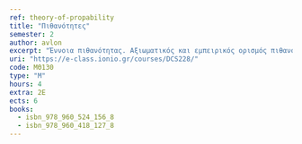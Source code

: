 ```yaml
---
ref: theory-of-propability
title: "Πιθανότητες"
semester: 2
author: avlon
excerpt: "Έννοια πιθανότητας. Αξιωματικός και εμπειρικός ορισμός πιθανότητας. Χώροι πιθανότητας. Δεσμευμένη πιθανότητα και ανεξαρτησία. Συνδυαστική ανάλυση. Έννοια τυχαίας μεταβλητής. Μονοδιάστατες κατανομές. Συναρτήσεις τυχαίας μεταβλητής. Μέση τιμή, ροπές, διασπορά, συντελεστής συσχέτισης, συναρτήσεις συσχέτισης. Πολυδιάστατες κατανομές. Νόμος του Bayes. Κεντρικό Οριακό θεώρημα. Ροπογεννήτριες και χαρακτηριστικές συναρτήσεις. Τυχαίοι περίπατοι. Στοχαστικές διεργασίες. Στάσιμες και εργοδικές στοχαστικές διεργασίες. Master Equation, Εξίσωση Langevin, Εξίσωση Fokker-Planck, Αλυσίδες Markov."
uri: "https://e-class.ionio.gr/courses/DCS228/"
code: ΜΘ130
type: "M"
hours: 4
extra: 2Ε
ects: 6
books:
  - isbn_978_960_524_156_8
  - isbn_978_960_418_127_8
---
```


